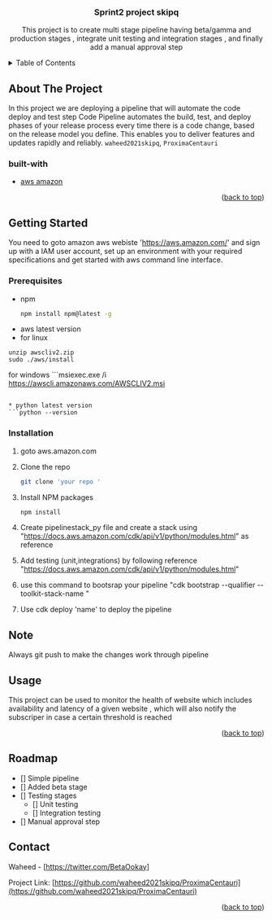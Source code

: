 <div id="top"></div>

<h3 align="center">Sprint2 project skipq</h3>

  <p align="center">
    This project is to create multi stage pipeline having beta/gamma and production stages , integrate unit testing and integration stages , and finally add a manual approval step
    <br />

  </p>
</div>



<!-- TABLE OF CONTENTS -->
<details>
  <summary>Table of Contents</summary>
  <ol>
    <li>
      <a href="#about-the-project">About The Project</a>
      <ul>
        <li><a href="#built-with">Built With</a></li>
      </ul>
    </li>
    <li>
      <a href="#getting-started">Getting Started</a>
      <ul>
        <li><a href="#prerequisites">Prerequisites</a></li>
        <li><a href="#installation">Installation</a></li>
      </ul>
    </li>
    <li><a href="#usage">Usage</a></li>
    <li><a href="#roadmap">Usage</a></l1>
    <li><a href="#contact">Contact</a></li>
    </li>

  </ol>
</details>



<!-- ABOUT THE PROJECT -->
## About The Project

In this project we are deploying a pipeline that will automate the code deploy and test step Code Pipeline automates the build, test, and deploy phases of your release process every time there is a code change, based on the release model you define. This enables you to deliver features and updates rapidly and reliably.
 `waheed2021skipq`, `ProximaCentauri`




### built-with

* [aws amazon](https://aws.amazon.com/)

<p align="right">(<a href="#top">back to top</a>)</p>



<!-- GETTING STARTED -->
## Getting Started

You need to goto amazon aws webiste 'https://aws.amazon.com/' and sign up with a IAM user account, 
set up an environment with your required specifications and get started with aws command line interface.



### Prerequisites


* npm
  ```sh
  npm install npm@latest -g
  ```
 * aws latest version
 * for linux
  ```curl "https://awscli.amazonaws.com/awscli-exe-linux-x86_64.zip" -o "awscliv2.zip"
unzip awscliv2.zip
sudo ./aws/install
  ```
  for windows
    ```msiexec.exe /i https://awscli.amazonaws.com/AWSCLIV2.msi
  ```
  
* python latest version
  ```python --version
  ```
### Installation

1. goto aws.amazon.com
2. Clone the repo
   ```sh
   git clone 'your repo '
   ```
3. Install NPM packages
   ```sh
   npm install
   ```
4. Create pipelinestack_py file and create a stack using "https://docs.aws.amazon.com/cdk/api/v1/python/modules.html" as reference
 
5. Add testing (unit,integrations) by following reference "https://docs.aws.amazon.com/cdk/api/v1/python/modules.html"

6.  use this command to bootsrap your pipeline
"cdk bootstrap --qualifier <name> --toolkit-stack-name <somename>"
  
7. Use cdk deploy 'name' to deploy the pipeline
  
## Note
Always git push to make the changes work through pipeline




<!-- USAGE EXAMPLES -->
## Usage

This project can be used to monitor the health of website which includes availability and latency of a given website , which
will also notify the subscriper in case a certain threshold is reached 
<p align="right">(<a href="#top">back to top</a>)</p>



<!-- ROADMAP -->
## Roadmap

- [] Simple pipeline
- [] Added beta stage
- [] Testing stages
    - [] Unit testing
    - [] Integration testing
- [] Manual approval step












<!-- CONTACT -->
## Contact

Waheed - [https://twitter.com/BetaOokay]

Project Link: [https://github.com/waheed2021skipq/ProximaCentauri](https://github.com/waheed2021skipq/ProximaCentauri)

<p align="right">(<a href="#top">back to top</a>)</p>









